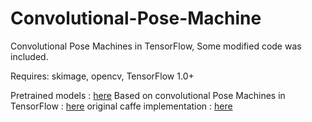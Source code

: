 # Convolutional-Pose-Machine


Convolutional Pose Machines in TensorFlow,
Some modified code was included.

Requires: skimage, opencv, TensorFlow 1.0+

Pretrained models : [here](https://drive.google.com/drive/folders/0Bw6m_66JSYLld0NESGQ4QUNEdFk)
Based on convolutional Pose Machines in TensorFlow : [here](https://github.com/shihenw/convolutional-pose-machines-release)
original caffe implementation : [here](https://github.com/shihenw/convolutional-pose-machines-release)

